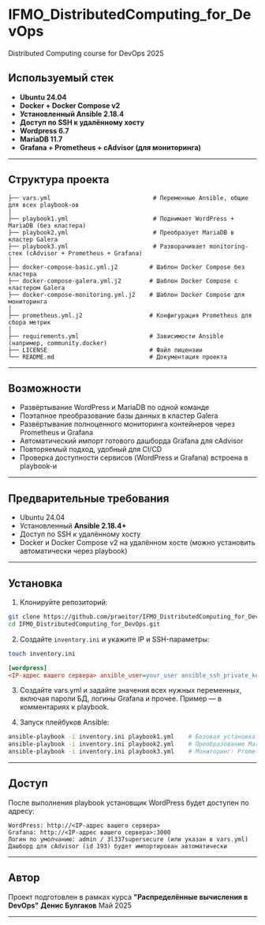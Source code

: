 # IFMO_DistributedComputing_for_DevOps
Distributed Computing course for DevOps 2025

## Используемый стек

- **Ubuntu 24.04**
- **Docker + Docker Compose v2**
- **Установленный Ansible 2.18.4**
- **Доступ по SSH к удалённому хосту**
- **Wordpress 6.7**
- **MariaDB 11.7**
- **Grafana + Prometheus + cAdvisor (для мониторинга)**

---

## Структура проекта

```
├── vars.yml                             # Переменные Ansible, общие для всех playbook-ов
│
├── playbook1.yml                        # Поднимает WordPress + MariaDB (без кластера)
├── playbook2.yml                        # Преобразует MariaDB в кластер Galera
├── playbook3.yml                        # Разворачивает monitoring-стек (cAdvisor + Prometheus + Grafana)
│
├── docker-compose-basic.yml.j2         # Шаблон Docker Compose без кластера
├── docker-compose-galera.yml.j2        # Шаблон Docker Compose с кластером Galera
├── docker-compose-monitoring.yml.j2    # Шаблон Docker Compose для мониторинга
│
├── prometheus.yml.j2                   # Конфигурация Prometheus для сбора метрик
│
├── requirements.yml                    # Зависимости Ansible (например, community.docker)
├── LICENSE                             # Файл лицензии
└── README.md                           # Документация проекта
```

---

## Возможности

- Развёртывание WordPress и MariaDB по одной команде
- Поэтапное преобразование базы данных в кластер Galera
- Развёртывание полноценного мониторинга контейнеров через Prometheus и Grafana
- Автоматический импорт готового дашборда Grafana для cAdvisor
- Повторяемый подход, удобный для CI/CD
- Проверка доступности сервисов (WordPress и Grafana) встроена в playbook-и

---

## Предварительные требования

- Ubuntu 24.04
- Установленный **Ansible 2.18.4+**
- Доступ по SSH к удалённому хосту
- Docker и Docker Compose v2 на удалённом хосте (можно установить автоматически через playbook)

---

## Установка

1. Клонируйте репозиторий:

```bash
git clone https://github.com/praeitor/IFMO_DistributedComputing_for_DevOps.git
cd IFMO_DistributedComputing_for_DevOps.git
```

2. Создайте `inventory.ini` и укажите IP и SSH-параметры:

```bash
touch inventory.ini
```

```ini
[wordpress]
<IP-адрес вашего сервера> ansible_user=your_user ansible_ssh_private_key_file=~/.ssh/id_rsa ansible_python_interpreter=/usr/bin/python3
```

3.	Создайте vars.yml и задайте значения всех нужных переменных, включая пароли БД, логины Grafana и прочее. Пример — в комментариях к playbook.

4. Запуск плейбуков Ansible:

```bash
ansible-playbook -i inventory.ini playbook1.yml    # Базовая установка WordPress + MariaDB
ansible-playbook -i inventory.ini playbook2.yml    # Преобразование MariaDB в кластер Galera
ansible-playbook -i inventory.ini playbook3.yml    # Мониторинг: Prometheus + cAdvisor + Grafana
```

---

## Доступ

После выполнения playbook установщик WordPress будет доступен по адресу:

```
WordPress: http://<IP-адрес вашего сервера>
Grafana: http://<IP-адрес вашего сервера>:3000
Логин по умолчанию: admin / 3l337supersecure (или указан в vars.yml)
Дашборд для cAdvisor (id 193) будет импортирован автоматически
```

---

## Автор

Проект подготовлен в рамках курса **"Распределённые вычисления в DevOps"**
**Денис Булгаков**
Май 2025

---